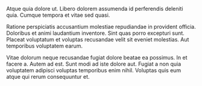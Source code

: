 Atque quia dolore ut. Libero dolorem assumenda id perferendis deleniti quia. Cumque tempora et vitae sed quasi.
 Ratione perspiciatis accusantium molestiae repudiandae in provident officia. Doloribus et animi laudantium inventore. Sint quas porro excepturi sunt. Placeat voluptatum et voluptas recusandae velit sit eveniet molestias. Aut temporibus voluptatem earum.
 Vitae dolorum neque recusandae fugiat dolore beatae ea possimus. In et facere a. Autem ad est. Sunt modi ad iste dolore aut. Fugiat a non quia voluptatem adipisci voluptas temporibus enim nihil. Voluptas quis eum atque qui rerum consequuntur et.
